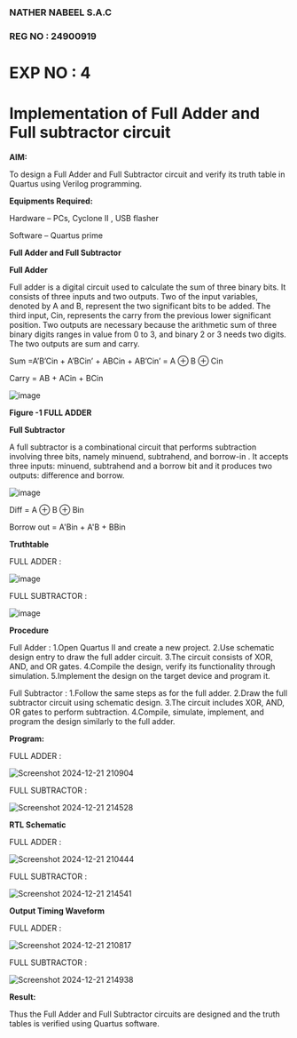 ### NATHER NABEEL S.A.C
### REG NO : 24900919
# EXP NO : 4

# Implementation of Full Adder and Full subtractor circuit

**AIM:**

To design a Full Adder and Full Subtractor circuit and verify its truth table in Quartus using Verilog programming.

**Equipments Required:**

Hardware – PCs, Cyclone II , USB flasher

Software – Quartus prime

**Full Adder and Full Subtractor**

**Full Adder**

Full adder is a digital circuit used to calculate the sum of three binary bits. It consists of three inputs and two outputs. Two of the input variables, denoted by A and B, represent the two significant bits to be added. The third input, Cin, represents the carry from the previous lower significant position. Two outputs are necessary because the arithmetic sum of three binary digits ranges in value from 0 to 3, and binary 2 or 3 needs two digits. The two outputs are sum and carry.

Sum =A’B’Cin + A’BCin’ + ABCin + AB’Cin’ = A ⊕ B ⊕ Cin 

Carry = AB + ACin + BCin

![image](https://github.com/naavaneetha/FULL_ADDER_SUBTRACTOR/assets/154305477/0f30ba51-5ffb-4198-845f-18e054f675e7)

**Figure -1 FULL ADDER**

**Full Subtractor**

A full subtractor is a combinational circuit that performs subtraction involving three bits, namely minuend, subtrahend, and borrow-in . It accepts three inputs: minuend, subtrahend and a borrow bit and it produces two outputs: difference and borrow.

![image](https://github.com/naavaneetha/FULL_ADDER_SUBTRACTOR/assets/154305477/02b24f51-ab51-4304-9ad6-7b81ffc1ead5)

Diff = A ⊕ B ⊕ Bin 

Borrow out = A'Bin + A'B + BBin

**Truthtable**

FULL ADDER :

![image](https://github.com/user-attachments/assets/abc113e3-2e6a-466f-839a-472dd3cdb69b)

FULL SUBTRACTOR :

![image](https://github.com/user-attachments/assets/4bbf1d4c-ef91-4d65-a51c-6c287a240575)

**Procedure**





Full Adder : 
1.Open Quartus II and create a new project. 
2.Use schematic design entry to draw the full adder circuit. 
3.The circuit consists of XOR, AND, and OR gates.
4.Compile the design, verify its functionality through simulation. 5.Implement the design on the target device and program it.

Full Subtractor : 
1.Follow the same steps as for the full adder. 
2.Draw the full subtractor circuit using schematic design.
3.The circuit includes XOR, AND, OR gates to perform subtraction. 4.Compile, simulate, implement, and program the design similarly to the full adder.



**Program:**

FULL ADDER :

![Screenshot 2024-12-21 210904](https://github.com/user-attachments/assets/a2aa42a8-2954-4bd4-8abe-eea57866ad4c)

FULL SUBTRACTOR :

![Screenshot 2024-12-21 214528](https://github.com/user-attachments/assets/9b86c759-fbff-4bb6-a01a-a5acba83294c)

**RTL Schematic**

FULL ADDER :

![Screenshot 2024-12-21 210444](https://github.com/user-attachments/assets/2ef79360-fe7d-4cbd-af0f-abcc9f5d2dc7)

FULL SUBTRACTOR :

![Screenshot 2024-12-21 214541](https://github.com/user-attachments/assets/140549c0-bbdf-4917-bc87-e171b6475bbb)

**Output Timing Waveform**

FULL ADDER :

![Screenshot 2024-12-21 210817](https://github.com/user-attachments/assets/0118492c-147c-4ca2-a1f2-8729b405f9ab)

FULL SUBTRACTOR :

![Screenshot 2024-12-21 214938](https://github.com/user-attachments/assets/8f3f5f92-1ba2-494c-b333-bfa0e30b36ad)

**Result:**

Thus the Full Adder and Full Subtractor circuits are designed and the truth tables is verified using Quartus software.




